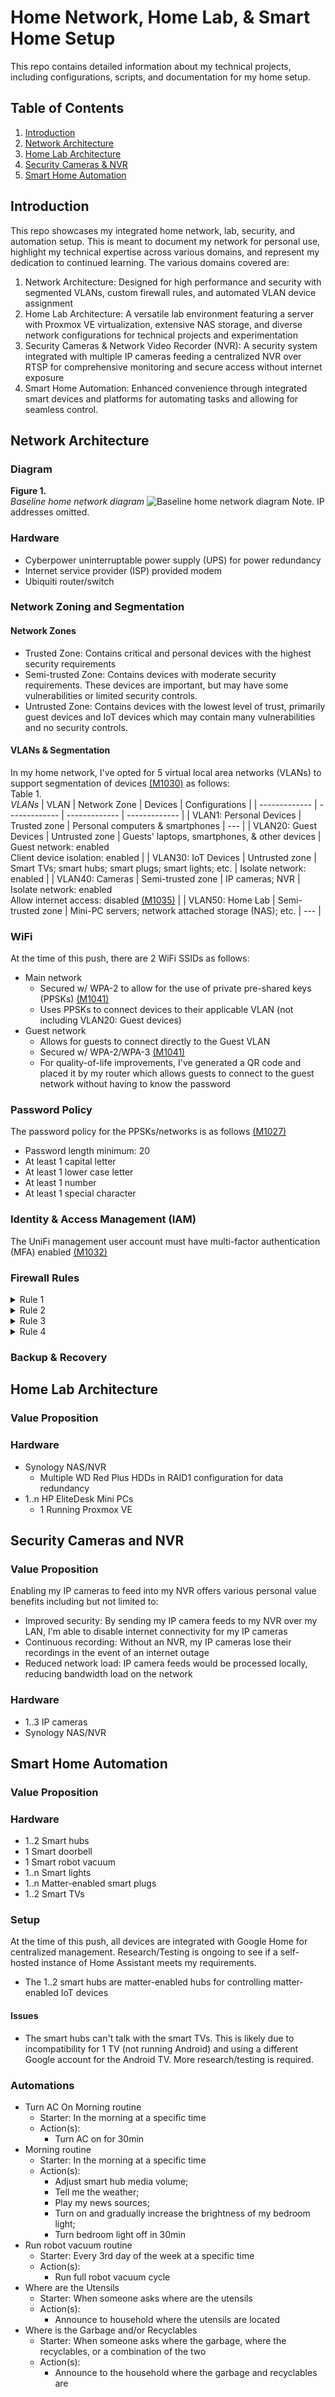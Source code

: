 # Home Network, Home Lab, & Smart Home Setup
This repo contains detailed information about my technical projects, including configurations, scripts, and documentation for my home setup.

## Table of Contents
1. [Introduction](#introduction)
2. [Network Architecture](#network-architecture)
3. [Home Lab Architecture](#home-lab-architecture)
4. [Security Cameras & NVR](#security-cameras-and-nvr)
5. [Smart Home Automation](#smart-home-automation)


## Introduction
This repo showcases my integrated home network, lab, security, and automation setup. This is meant to document my network for personal use, highlight my technical expertise across various domains, and represent my dedication to continued learning. The various domains covered are: 
1. Network Architecture: Designed for high performance and security with segmented VLANs, custom firewall rules, and automated VLAN device assignment
2. Home Lab Architecture: A versatile lab environment featuring a server with Proxmox VE virtualization, extensive NAS storage, and diverse network configurations for technical projects and experimentation
3. Security Cameras & Network Video Recorder (NVR): A security system integrated with multiple IP cameras feeding a centralized NVR over RTSP for comprehensive monitoring and secure access without internet exposure
4. Smart Home Automation: Enhanced convenience through integrated smart devices and platforms for automating tasks and allowing for seamless control.

## Network Architecture
### Diagram
**Figure 1.** <br />
*Baseline home network diagram*
![Baseline home network diagram](/assets/images/Baseline_H_Network.png)
Note. IP addresses omitted.

### Hardware
- Cyberpower uninterruptable power supply (UPS) for power redundancy
- Internet service provider (ISP) provided modem
- Ubiquiti router/switch

### Network Zoning and Segmentation
#### Network Zones
- Trusted Zone: Contains critical and personal devices with the highest security requirements
- Semi-trusted Zone: Contains devices with moderate security requirements. These devices are important, but may have some vulnerabilities or limited security controls.
- Untrusted Zone: Contains devices with the lowest level of trust, primarily guest devices and IoT devices which may contain many vulnerabilities and no security controls.

#### VLANs & Segmentation
In my home network, I've opted for 5 virtual local area networks (VLANs) to support segmentation of devices [(M1030)](https://attack.mitre.org/mitigations/M1030/) as follows: <br />
Table 1. <br />
*VLANs*
| VLAN  | Network Zone | Devices | Configurations |
| ------------- | ------------- | ------------- | ------------- |
| VLAN1: Personal Devices  | Trusted zone  | Personal computers & smartphones | --- |
| VLAN20: Guest Devices  | Untrusted zone  | Guests' laptops, smartphones, & other devices | Guest network: enabled <br />Client device isolation: enabled |
| VLAN30: IoT Devices  | Untrusted zone  | Smart TVs; smart hubs; smart plugs; smart lights; etc. | Isolate network: enabled |
| VLAN40: Cameras  | Semi-trusted zone  | IP cameras; NVR | Isolate network: enabled <br />Allow internet access: disabled [(M1035)](https://attack.mitre.org/mitigations/M1035/) |
| VLAN50: Home Lab  | Semi-trusted zone  | Mini-PC servers; network attached storage (NAS); etc. | --- |

### WiFi
At the time of this push, there are 2 WiFi SSIDs as follows: 
- Main network
  - Secured w/ WPA-2 to allow for the use of private pre-shared keys (PPSKs) [(M1041)](https://attack.mitre.org/mitigations/M1041/)
  - Uses PPSKs to connect devices to their applicable VLAN (not including VLAN20: Guest devices)
- Guest network
  - Allows for guests to connect directly to the Guest VLAN
  - Secured w/ WPA-2/WPA-3 [(M1041)](https://attack.mitre.org/mitigations/M1041/)
  - For quality-of-life improvements, I've generated a QR code and placed it by my router which allows guests to connect to the guest network without having to know the password

### Password Policy
The password policy for the PPSKs/networks is as follows [(M1027)](https://attack.mitre.org/mitigations/M1027/)
- Password length minimum: 20
- At least 1 capital letter
- At least 1 lower case letter
- At least 1 number
- At least 1 special character

### Identity & Access Management (IAM)
The UniFi management user account must have multi-factor authentication (MFA) enabled [(M1032)](https://attack.mitre.org/mitigations/M1032/)

### Firewall Rules
<details>
  <summary>Rule 1</summary>
Rule Name: Allow Established and Related Connections <br />
Type: LAN In <br />
Action: Accept <br />
Source: Any <br />
Port: Any <br />
Destination: Any <br />
Port: Any <br />
States: Match State Established; Match State Related <br />
</details>

<details>
  <summary>Rule 2</summary>
Rule Name: Drop Invalid State <br />
Type: LAN In <br />
Action: Drop <br />
Source: Any <br />
Port: Any <br />
Destination: Any <br />
Port: Any <br />
States: Match State Invalid <br />
</details>

<details>
  <summary>Rule 3</summary>
Rule Name: Allow LAN to Anywhere <br />
Type: LAN In <br />
Action: Accept <br />
Source: VLAN1 <br />
Port: Any <br />
Destination: RFC1918 Port/IP Group <br />
Port: Any <br />
</details>

<details>
  <summary>Rule 4</summary>
Rule Name: Block inter-VLAN Traffic <br />
Type: LAN In <br />
Action: Drop <br />
Source: RFC1918 Port/IP Group <br />
Port: Any <br />
Destination: RFC1918 Port/IP Group <br />
Port: Any <br />
</details>

### Backup & Recovery


## Home Lab Architecture
### Value Proposition


### Hardware
- Synology NAS/NVR
  - Multiple WD Red Plus HDDs in RAID1 configuration for data redundancy
- 1..n HP EliteDesk Mini PCs
  - 1 Running Proxmox VE
 
## Security Cameras and NVR
### Value Proposition
Enabling my IP cameras to feed into my NVR offers various personal value benefits including but not limited to: 
- Improved security: By sending my IP camera feeds to my NVR over my LAN, I'm able to disable internet connectivity for my IP cameras
- Continuous recording: Without an NVR, my IP cameras lose their recordings in the event of an internet outage
- Reduced network load: IP camera feeds would be processed locally, reducing bandwidth load on the network

### Hardware
- 1..3 IP cameras
- Synology NAS/NVR

## Smart Home Automation
### Value Proposition


### Hardware
- 1..2 Smart hubs
- 1 Smart doorbell
- 1 Smart robot vacuum
- 1..n Smart lights
- 1..n Matter-enabled smart plugs
- 1..2 Smart TVs

### Setup
At the time of this push, all devices are integrated with Google Home for centralized management. Research/Testing is ongoing to see if a self-hosted instance of Home Assistant meets my requirements.
- The 1..2 smart hubs are matter-enabled hubs for controlling matter-enabled IoT devices

#### Issues
- The smart hubs can't talk with the smart TVs. This is likely due to incompatibility for 1 TV (not running Android) and using a different Google account for the Android TV. More research/testing is required.

### Automations
- Turn AC On Morning routine
  - Starter: In the morning at a specific time
  - Action(s):
    - Turn AC on for 30min
- Morning routine
  - Starter: In the morning at a specific time
  - Action(s):
    - Adjust smart hub media volume;
    - Tell me the weather;
    - Play my news sources;
    - Turn on and gradually increase the brightness of my bedroom light;
    - Turn bedroom light off in 30min
- Run robot vacuum routine
  - Starter: Every 3rd day of the week at a specific time
  - Action(s):
    - Run full robot vacuum cycle
- Where are the Utensils
  - Starter: When someone asks where are the utensils
  - Action(s):
    - Announce to household where the utensils are located
- Where is the Garbage and/or Recyclables
  - Starter: When someone asks where the garbage, where the recyclables, or a combination of the two
  - Action(s):
    - Announce to the household where the garbage and recyclables are
